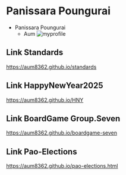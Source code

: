 # Panissara Poungurai

- Panissara Poungurai
    - Aum
![myprofile](img/profile.JPG)

## Link Standards
<https://aum8362.github.io/standards>

## Link HappyNewYear2025
<https://aum8362.github.io/HNY>

## Link BoardGame Group.Seven
<https://aum8362.github.io/boardgame-seven>

## Link Pao-Elections
<https://aum8362.github.io/pao-elections.html>
